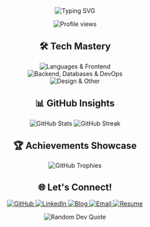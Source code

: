 <div align="center">  
  <img src="https://readme-typing-svg.herokuapp.com?font=Fira+Code&size=32&duration=2800&pause=2000&color=10b981&center=true&vCenter=true&width=500&lines=--+Hi,I'm+Rahmat+Hidayatullah+%F0%9F%91%8B;Full+Stack+Developer+%F0%9F%9A%80;Tech+Enthusiast+%F0%9F%92%BB;Problem+Solver+%F0%9F%A7%A0" alt="Typing SVG" />
</div>


<p align="center">
  <img src="https://komarev.com/ghpvc/?username=erhahahaa&label=Profile%20views&color=0e75b6&style=for-the-badge" alt="Profile views" />
</p>

<h2 align="center">🛠️ Tech Mastery</h2>

<p align="center">
  <img src="https://skillicons.dev/icons?i=dart,go,kotlin,rust,ts,python,php,js,flutter,react,nextjs,svelte,tailwind" alt="Languages & Frontend" /><br>
  <img src="https://skillicons.dev/icons?i=nodejs,express,laravel,postgres,mongodb,mysql,sqlite,aws,docker,grafana,nginx,git" alt="Backend, Databases & DevOps" /><br>
  <img src="https://skillicons.dev/icons?i=figma,ps,ai,arduino,firebase,linux" alt="Design & Other" />
</p>

<h2 align="center">📊 GitHub Insights</h2>

<p align="center">
  <img src="https://github-readme-stats.vercel.app/api?username=erhahahaa&show_icons=true&theme=radical" alt="GitHub Stats" />
  <img src="https://github-readme-streak-stats.herokuapp.com/?user=erhahahaa&theme=radical" alt="GitHub Streak" />
</p>

<h2 align="center">🏆 Achievements Showcase</h2>

<p align="center">
  <img src="https://github-profile-trophy.vercel.app/?username=erhahahaa&theme=radical&row=2&column=4&margin-w=15&margin-h=15" alt="GitHub Trophies" />
</p>

<h2 align="center">🌐 Let's Connect!</h2>

<p align="center">
  <a href="https://github.com/erhahahaa" target="_blank">
    <img src="https://img.shields.io/badge/-GitHub-181717?style=for-the-badge&logo=github&logoColor=white" alt="GitHub" />
  </a>
  <a href="https://linkedin.com/in/rahmat-hidayatullah-513710116" target="_blank">
    <img src="https://img.shields.io/badge/-LinkedIn-0077B5?style=for-the-badge&logo=linkedin&logoColor=white" alt="LinkedIn" />
  </a>
  <a href="https://blog.zenta.dev/" target="_blank">
    <img src="https://img.shields.io/badge/-Blog-FF4088?style=for-the-badge&logo=hugo&logoColor=white" alt="Blog" />
  </a>
  <a href="mailto:rahmat@zenta.dev">
    <img src="https://img.shields.io/badge/-Email-D14836?style=for-the-badge&logo=gmail&logoColor=white" alt="Email" />
  </a>
  <a href="https://cv.zenta.dev/p/rahmat-hidayatullah" target="_blank">
    <img src="https://img.shields.io/badge/-Resume-4285F4?style=for-the-badge&logo=google-drive&logoColor=white" alt="Resume" />
  </a>
</p>

<div align="center">
  <img src="https://quotes-github-readme.vercel.app/api?type=horizontal&theme=radical" alt="Random Dev Quote" />
</div> 
